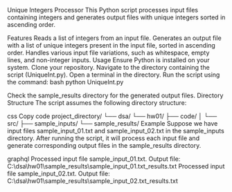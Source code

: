 Unique Integers Processor
This Python script processes input files containing integers and generates output files with unique integers sorted in ascending order.

Features
Reads a list of integers from an input file.
Generates an output file with a list of unique integers present in the input file, sorted in ascending order.
Handles various input file variations, such as whitespace, empty lines, and non-integer inputs.
Usage
Ensure Python is installed on your system.
Clone your repository.
Navigate to the directory containing the script (UniqueInt.py).
Open a terminal in the directory.
Run the script using the command:
bash
python UniqueInt.py

Check the sample_results directory for the generated output files.
Directory Structure
The script assumes the following directory structure:

css
Copy code
project_directory/
└── dsa/
    └── hw01/
        ├── code/
        │   └── src/
        ├── sample_inputs/
        └── sample_results/
Example
Suppose we have input files sample_input_01.txt and sample_input_02.txt in the sample_inputs directory. After running the script, it will process each input file and generate corresponding output files in the sample_results directory.

graphql
Processed input file sample_input_01.txt. Output file: C:\dsa\hw01\sample_results\sample_input_01.txt_results.txt
Processed input file sample_input_02.txt. Output file: C:\dsa\hw01\sample_results\sample_input_02.txt_results.txt
